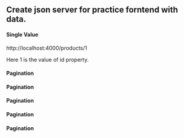 ## Create json server for practice forntend with data.

#### Single Value

http://localhost:4000/products/1

Here 1 is the value of id property.

#### Pagination

#### Pagination


#### Pagination

#### Pagination

#### Pagination
